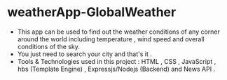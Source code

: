 # weatherApp-GlobalWeather
 - This app can be used to find out the weather conditions of any corner around the world including temperature , wind speed and overall conditions of the sky.
 - You just need to search your city and that's it .
 - Tools & Technologies used in this project : HTML , CSS , JavaScript , hbs (Template Engine) , Expressjs/Nodejs (Backend) and News API .
